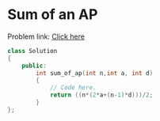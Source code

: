 # Sum of an AP

Problem link: [Click here](https://www.geeksforgeeks.org/problems/sum-of-an-ap1025/1?page=6&difficulty=School&sortBy=submissions)


```cpp
class Solution
{
	public:
		int sum_of_ap(int n,int a, int d)
		{
		    // Code here.
		    return ((n*(2*a+(n-1)*d)))/2;
		}
};
```
